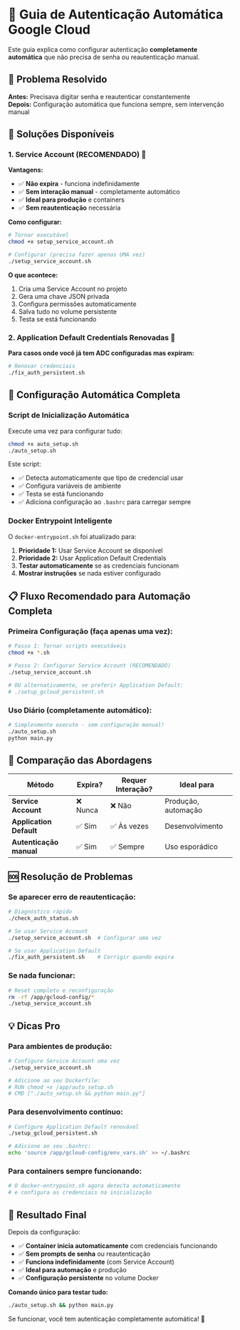 # 🤖 Guia de Autenticação Automática Google Cloud

Este guia explica como configurar autenticação **completamente automática** que não precisa de senha ou reautenticação manual.

## 🎯 Problema Resolvido

**Antes:** Precisava digitar senha e reautenticar constantemente  
**Depois:** Configuração automática que funciona sempre, sem intervenção manual

## 🚀 Soluções Disponíveis

### 1. **Service Account (RECOMENDADO) 🤖**

**Vantagens:**

- ✅ **Não expira** - funciona indefinidamente
- ✅ **Sem interação manual** - completamente automático
- ✅ **Ideal para produção** e containers
- ✅ **Sem reautenticação** necessária

**Como configurar:**

```bash
# Tornar executável
chmod +x setup_service_account.sh

# Configurar (precisa fazer apenas UMA vez)
./setup_service_account.sh
```

**O que acontece:**

1. Cria uma Service Account no projeto
2. Gera uma chave JSON privada
3. Configura permissões automaticamente
4. Salva tudo no volume persistente
5. Testa se está funcionando

### 2. **Application Default Credentials Renovadas 👤**

**Para casos onde você já tem ADC configuradas mas expiram:**

```bash
# Renovar credenciais
./fix_auth_persistent.sh
```

## 🔧 Configuração Automática Completa

### Script de Inicialização Automática

Execute uma vez para configurar tudo:

```bash
chmod +x auto_setup.sh
./auto_setup.sh
```

Este script:

- ✅ Detecta automaticamente que tipo de credencial usar
- ✅ Configura variáveis de ambiente
- ✅ Testa se está funcionando
- ✅ Adiciona configuração ao `.bashrc` para carregar sempre

### Docker Entrypoint Inteligente

O `docker-entrypoint.sh` foi atualizado para:

1. **Prioridade 1:** Usar Service Account se disponível
2. **Prioridade 2:** Usar Application Default Credentials
3. **Testar automaticamente** se as credenciais funcionam
4. **Mostrar instruções** se nada estiver configurado

## 📋 Fluxo Recomendado para Automação Completa

### Primeira Configuração (faça apenas uma vez):

```bash
# Passo 1: Tornar scripts executáveis
chmod +x *.sh

# Passo 2: Configurar Service Account (RECOMENDADO)
./setup_service_account.sh

# OU alternativamente, se preferir Application Default:
# ./setup_gcloud_persistent.sh
```

### Uso Diário (completamente automático):

```bash
# Simplesmente execute - sem configuração manual!
./auto_setup.sh
python main.py
```

## 🔄 Comparação das Abordagens

| Método                  | Expira?  | Requer Interação? | Ideal para          |
| ----------------------- | -------- | ----------------- | ------------------- |
| **Service Account**     | ❌ Nunca | ❌ Não            | Produção, automação |
| **Application Default** | ✅ Sim   | ✅ Às vezes       | Desenvolvimento     |
| **Autenticação manual** | ✅ Sim   | ✅ Sempre         | Uso esporádico      |

## 🆘 Resolução de Problemas

### Se aparecer erro de reautenticação:

```bash
# Diagnóstico rápido
./check_auth_status.sh

# Se usar Service Account
./setup_service_account.sh  # Configurar uma vez

# Se usar Application Default
./fix_auth_persistent.sh    # Corrigir quando expira
```

### Se nada funcionar:

```bash
# Reset completo e reconfiguração
rm -rf /app/gcloud-config/*
./setup_service_account.sh
```

## 💡 Dicas Pro

### Para ambientes de produção:

```bash
# Configure Service Account uma vez
./setup_service_account.sh

# Adicione ao seu Dockerfile:
# RUN chmod +x /app/auto_setup.sh
# CMD ["./auto_setup.sh && python main.py"]
```

### Para desenvolvimento contínuo:

```bash
# Configure Application Default renovável
./setup_gcloud_persistent.sh

# Adicione ao seu .bashrc:
echo 'source /app/gcloud-config/env_vars.sh' >> ~/.bashrc
```

### Para containers sempre funcionando:

```bash
# O docker-entrypoint.sh agora detecta automaticamente
# e configura as credenciais na inicialização
```

## 🎉 Resultado Final

Depois da configuração:

- ✅ **Container inicia automaticamente** com credenciais funcionando
- ✅ **Sem prompts de senha** ou reautenticação
- ✅ **Funciona indefinidamente** (com Service Account)
- ✅ **Ideal para automação** e produção
- ✅ **Configuração persistente** no volume Docker

**Comando único para testar tudo:**

```bash
./auto_setup.sh && python main.py
```

Se funcionar, você tem autenticação completamente automática! 🚀
